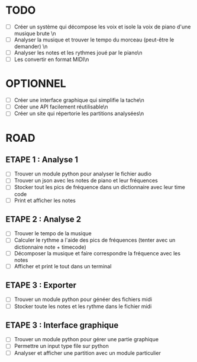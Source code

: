 # TODO
- [ ] Créer un système qui décompose les voix et isole la voix de piano d'une musique brute \n
- [ ] Analyser la musique et trouver le tempo du morceau (peut-être le demander) \n
- [ ] Analyser les notes et les rythmes joué par le piano\n
- [ ] Les convertir en format MIDI\n

# OPTIONNEL

- [ ] Créer une interface graphique qui simplifie la tache\n
- [ ] Créer une API facilement réutilisable\n
- [ ] Créer un site qui répertorie les partitions analysées\n

# ROAD

## ETAPE 1 : Analyse 1

- [ ] Trouver un module python pour analyser le fichier audio
- [ ] Trouver un json avec les notes de piano et leur fréquences
- [ ] Stocker tout les pics de fréquence dans un dictionnaire avec leur time code
- [ ] Print et afficher les notes

## ETAPE 2 : Analyse 2

- [ ] Trouver le tempo de la musique
- [ ] Calculer le rythme a l'aide des pics de fréquences (tenter avec un dictionnaire note + timecode)
- [ ] Décomposer la musique et faire correspondre la fréquence avec les notes
- [ ] Afficher et print le tout dans un terminal

## ETAPE 3 : Exporter

- [ ] Trouver un module python pour généer des fichiers midi
- [ ] Stocker toute les notes et les rythme dans le fichier midi

## ETAPE 3 : Interface graphique

- [ ] Trouver un module python pour gérer une partie graphique
- [ ] Permettre un input type file sur python
- [ ] Analyser et afficher une partition avec un module particulier
